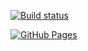 

[![Build status](https://ci.appveyor.com/api/projects/status/OlegKumachev/dnd?svg=true)](https://ci.appveyor.com/project/OlegKumachev/dnd)


[![GitHub Pages](https://img.shields.io/badge/GitHub_Pages-Link-blue)](https://olegkumachev.github.io/DnD/)
